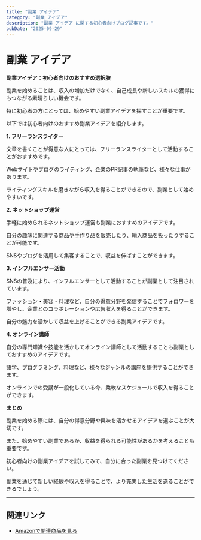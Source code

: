 ```yaml
---
title: "副業 アイデア"
category: "副業 アイデア"
description: "副業 アイデア に関する初心者向けブログ記事です。"
pubDate: "2025-09-29"
---
```


# 副業 アイデア

**副業アイデア：初心者向けのおすすめ選択肢**

副業を始めることは、収入の増加だけでなく、自己成長や新しいスキルの獲得にもつながる素晴らしい機会です。

特に初心者の方にとっては、始めやすい副業アイデアを探すことが重要です。

以下では初心者向けのおすすめ副業アイデアを紹介します。



**1. フリーランスライター**

文章を書くことが得意な人にとっては、フリーランスライターとして活動することがおすすめです。

Webサイトやブログのライティング、企業のPR記事の執筆など、様々な仕事があります。

ライティングスキルを磨きながら収入を得ることができるので、副業として始めやすいです。



**2. ネットショップ運営**

手軽に始められるネットショップ運営も副業におすすめのアイデアです。

自分の趣味に関連する商品や手作り品を販売したり、輸入商品を扱ったりすることが可能です。

SNSやブログを活用して集客することで、収益を伸ばすことができます。



**3. インフルエンサー活動**

SNSの普及により、インフルエンサーとして活動することが副業として注目されています。

ファッション・美容・料理など、自分の得意分野を発信することでフォロワーを増やし、企業とのコラボレーションや広告収入を得ることができます。

自分の魅力を活かして収益を上げることができる副業アイデアです。



**4. オンライン講師**

自分の専門知識や技能を活かしてオンライン講師として活動することも副業としておすすめのアイデアです。

語学、プログラミング、料理など、様々なジャンルの講座を提供することができます。

オンラインでの受講が一般化している今、柔軟なスケジュールで収入を得ることができます。



**まとめ**

副業を始める際には、自分の得意分野や興味を活かせるアイデアを選ぶことが大切です。

また、始めやすい副業であるか、収益を得られる可能性があるかを考えることも重要です。

初心者向けの副業アイデアを試してみて、自分に合った副業を見つけてください。

副業を通じて新しい経験や収入を得ることで、より充実した生活を送ることができるでしょう。



---

## 関連リンク

- [Amazonで関連商品を見る](https://www.amazon.co.jp/s?k=%E5%89%AF%E6%A5%AD+%E3%82%A2%E3%82%A4%E3%83%87%E3%82%A2&tag=autowritehubai-22)
